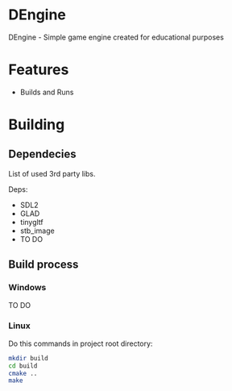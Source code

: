 # DEngine
DEngine - Simple game engine created for educational purposes

# Features
- Builds and Runs

# Building
## Dependecies
List of used 3rd party libs.

Deps:
- SDL2
- GLAD
- tinygltf
- stb_image
- TO DO

## Build process
### Windows
TO DO

### Linux
Do this commands in project root directory:
```sh
mkdir build
cd build
cmake ..
make
```